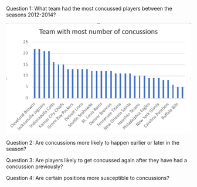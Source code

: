 Question 1: What team had the most concussed players between the seasons 2012-2014?  

<img src="Screenshot (51).png"/>

Question 2: Are concussions more likely to happen earlier or later in the season? 

Question 3: Are players likely to get concussed again after they have had a concussion previously? 

Question 4: Are certain positions more susceptible to concussions?
